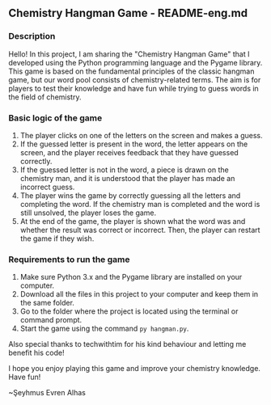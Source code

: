 ## Chemistry Hangman Game - README-eng.md

### Description
Hello! In this project, I am sharing the "Chemistry Hangman Game" that I developed using the Python programming language and the Pygame library. This game is based on the fundamental principles of the classic hangman game, but our word pool consists of chemistry-related terms. The aim is for players to test their knowledge and have fun while trying to guess words in the field of chemistry.

### Basic logic of the game
1) The player clicks on one of the letters on the screen and makes a guess.
2) If the guessed letter is present in the word, the letter appears on the screen, and the player receives feedback that they have guessed correctly.
3) If the guessed letter is not in the word, a piece is drawn on the chemistry man, and it is understood that the player has made an incorrect guess.
4) The player wins the game by correctly guessing all the letters and completing the word. If the chemistry man is completed and the word is still unsolved, the player loses the game.
5) At the end of the game, the player is shown what the word was and whether the result was correct or incorrect. Then, the player can restart the game if they wish.

### Requirements to run the game
1) Make sure Python 3.x and the Pygame library are installed on your computer.
2) Download all the files in this project to your computer and keep them in the same folder.
3) Go to the folder where the project is located using the terminal or command prompt.
4) Start the game using the command `py hangman.py`.

Also special thanks to techwithtim for his kind behaviour and letting me benefit his code!

I hope you enjoy playing this game and improve your chemistry knowledge. Have fun!

~Şeyhmus Evren Alhas
